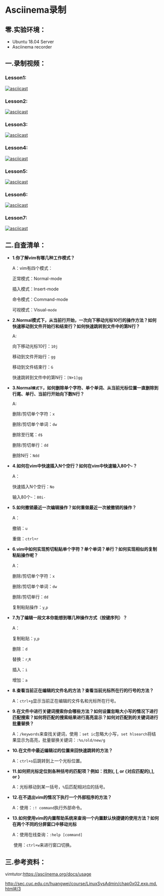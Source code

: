 # Asciinema录制

## 零.实验环境：

- Ubuntu 18.04 Server
- Asciinema recorder

## 一.录制视频：

### Lesson1:
[![asciicast](https://asciinema.org/a/PNmp2534yqTTqW619n4TnZH8x.svg)](https://asciinema.org/a/PNmp2534yqTTqW619n4TnZH8x)

### Lesson2:

[![asciicast](https://asciinema.org/a/BaMMM0jQyfmaHsks1NDZpz9rU.svg)](https://asciinema.org/a/BaMMM0jQyfmaHsks1NDZpz9rU)

### Lesson3:

[![asciicast](https://asciinema.org/a/elzK2UTHggdq2bIDhIaD7OdLV.svg)](https://asciinema.org/a/elzK2UTHggdq2bIDhIaD7OdLV)

### Lesson4:

[![asciicast](https://asciinema.org/a/NyEnHS2ArvBdgZhEsrQDuYreC.svg)](https://asciinema.org/a/NyEnHS2ArvBdgZhEsrQDuYreC)

### Lesson5:

[![asciicast](https://asciinema.org/a/Xn9qiIlOdjASWF9ivWi17g8dQ.svg)](https://asciinema.org/a/Xn9qiIlOdjASWF9ivWi17g8dQ)

### Lesson6:

[![asciicast](https://asciinema.org/a/1t2szSKcPVIxDxyym0SJVzCvM.svg)](https://asciinema.org/a/1t2szSKcPVIxDxyym0SJVzCvM)

### Lesson7:

[![asciicast](https://asciinema.org/a/oULHgXIxrrRbOh5vOEMaNRb9F.svg)](https://asciinema.org/a/oULHgXIxrrRbOh5vOEMaNRb9F)

## 二.自查清单：

- **1.你了解vim有哪几种工作模式？**

  A：vim有四个模式：

  正常模式：Normal-mode

  插入模式：Insert-mode

  命令模式：Command-mode

  可视模式：Visual-`mode`

- **2.Normal模式下，从当前行开始，一次向下移动光标10行的操作方法？如何快速移动到文件开始行和结束行？如何快速跳转到文件中的第N行？**

  A:

  向下移动光标10行：`10j`

  移动到文件开始行：`gg`

  移动到文件结束行：`G`

  快速跳转到文件中的第N行：`[N+1]gg`

- **3.Normal`模式下`，如何删除单个字符、单个单词、从当前光标位置一直删除到行尾、单行、当前行开始向下数N行？**

  A:

  删除/剪切单个字符：`x`

  删除/剪切单个单词：`dw`

  删除至行尾：`d$`

  删除/剪切单行：`dd`

  删除N行：`Ndd`

- **4.如何在vim中快速插入N个空行？如何在vim中快速输入80个-？**

  A：

  快速插入N个空行：`No`

  输入80个-：`80i-`

- **5.如何撤销最近一次编辑操作？如何重做最近一次被撤销的操作？**

  A：

  撤销：`u`

  重做：`ctrl+r`

- **6.vim中如何实现剪切粘贴单个字符？单个单词？单行？如何实现相似的复制粘贴操作呢？**

  A：

  删除/剪切单个字符：`x`

  删除/剪切单个单词：`dw`

  删除/剪切单行：`dd`

  复制粘贴操作：`y`,`p`

- **7.为了编辑一段文本你能想到哪几种操作方式（按键序列）？**

  A：

  复制粘贴：`y`,`p`

  删除：`d`

  替换：`r`,`R`

  插入：`i`

  增加：`a`

- **8.查看当前正在编辑的文件名的方法？查看当前光标所在行的行号的方法？**

  A：`ctrl+g`显示当前正在编辑的文件名和光标所在行号。

- **9.在文件中进行关键词搜索你会哪些方法？如何设置忽略大小写的情况下进行匹配搜索？如何将匹配的搜索结果进行高亮显示？如何对匹配到的关键词进行批量替换？**

  A：`/keywords`来查找关键词，使用：`set ic`忽略大小写，`set hlsearch`将结果显示为高亮，批量替换关键词：`:%s/old/new/g`

- **10.在文件中最近编辑过的位置来回快速跳转的方法？**

  A：`ctrl+o`后跳转到上一个光标位置。

- **11.如何把光标定位到各种括号的匹配项？例如：找到(, [, or {对应匹配的),], or }**

  A：光标移动到某一括号，`%`后匹配相对应的括号。

- **12.在不退出vim的情况下执行一个外部程序的方法？**

  A：使用：`:! command`执行外部命令。

- **13.如何使用vim的内置帮助系统来查询一个内置默认快捷键的使用方法？如何在两个不同的分屏窗口中移动光标**

  A：使用在线查询：`:help [command]`

  ​      使用：`ctrl+w`来进行窗口切换。

## 三.参考资料：

vimtutor:<https://asciinema.org/docs/usage>

<http://sec.cuc.edu.cn/huangwei/course/LinuxSysAdmin/chap0x02.exp.md.html#/3>





